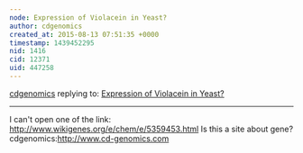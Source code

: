 ```yaml
---
node: Expression of Violacein in Yeast?
author: cdgenomics
created_at: 2015-08-13 07:51:35 +0000
timestamp: 1439452295
nid: 1416
cid: 12371
uid: 447258
---
```




[cdgenomics](../profile/cdgenomics) replying to: [Expression of Violacein in Yeast?](../notes/sara/3-15-2012/expression-violacein-yeast)

----
I can't open one of the link: http://www.wikigenes.org/e/chem/e/5359453.html Is this a site about gene? 
cdgenomics:http://www.cd-genomics.com